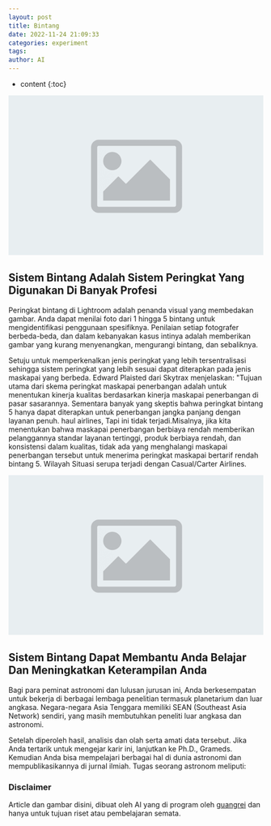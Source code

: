 ```yaml
---
layout: post
title: Bintang
date: 2022-11-24 21:09:33
categories: experiment
tags:
author: AI
---
```


* content
{:toc}

![The Star System Is A Ranking System Used In Many Professions.(AI Images Generated by guangrei)](/images/default.png)

## Sistem Bintang Adalah Sistem Peringkat Yang Digunakan Di Banyak Profesi

Peringkat bintang di Lightroom adalah penanda visual yang membedakan gambar. Anda dapat menilai foto dari 1 hingga 5 bintang untuk mengidentifikasi penggunaan spesifiknya. Penilaian setiap fotografer berbeda-beda, dan dalam kebanyakan kasus intinya adalah memberikan gambar yang kurang menyenangkan, mengurangi bintang, dan sebaliknya. 

 Setuju untuk memperkenalkan jenis peringkat yang lebih tersentralisasi sehingga sistem peringkat yang lebih sesuai dapat diterapkan pada jenis maskapai yang berbeda. Edward Plaisted dari Skytrax menjelaskan: "Tujuan utama dari skema peringkat maskapai penerbangan adalah untuk menentukan kinerja kualitas berdasarkan kinerja maskapai penerbangan di pasar sasarannya. Sementara banyak yang skeptis bahwa peringkat bintang 5 hanya dapat diterapkan untuk penerbangan jangka panjang dengan layanan penuh. haul airlines, Tapi ini tidak terjadi.Misalnya, jika kita menentukan bahwa maskapai penerbangan berbiaya rendah memberikan pelanggannya standar layanan tertinggi, produk berbiaya rendah, dan konsistensi dalam kualitas, tidak ada yang menghalangi maskapai penerbangan tersebut untuk menerima peringkat maskapai bertarif rendah bintang 5. Wilayah Situasi serupa terjadi dengan Casual/Carter Airlines.

![The Star System Can Help You Learn And Improve Your Skills.(AI Images Generated by guangrei)](/images/default.png)

## Sistem Bintang Dapat Membantu Anda Belajar Dan Meningkatkan Keterampilan Anda

Bagi para peminat astronomi dan lulusan jurusan ini, Anda berkesempatan untuk bekerja di berbagai lembaga penelitian termasuk planetarium dan luar angkasa. Negara-negara Asia Tenggara memiliki SEAN (Southeast Asia Network) sendiri, yang masih membutuhkan peneliti luar angkasa dan astronomi. 

 Setelah diperoleh hasil, analisis dan olah serta amati data tersebut. Jika Anda tertarik untuk mengejar karir ini, lanjutkan ke Ph.D., Grameds. Kemudian Anda bisa mempelajari berbagai hal di dunia astronomi dan mempublikasikannya di jurnal ilmiah. Tugas seorang astronom meliputi:


### Disclaimer

Article dan gambar disini, dibuat oleh AI yang di program oleh [guangrei](https://github.com/guangrei) dan hanya untuk tujuan riset atau pembelajaran semata.
